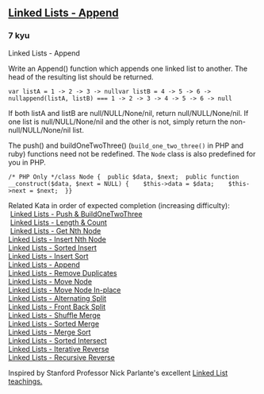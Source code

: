 <h2><a href=https://www.codewars.com/kata/55d17ddd6d7868493e000074/train/javascript target="_blank">Linked Lists - Append</a></h2><h3>7 kyu</h3><p>Linked Lists - Append</p><p>Write an Append() function which appends one linked list to another. The head of the resulting list should be returned.</p><pre><code class="language-javascript"><span class="cm-keyword">var</span> <span class="cm-def">listA</span> <span class="cm-operator">=</span> <span class="cm-number">1</span> <span class="cm-operator">-</span><span class="cm-operator">&gt;</span> <span class="cm-number">2</span> <span class="cm-operator">-</span><span class="cm-operator">&gt;</span> <span class="cm-number">3</span> <span class="cm-operator">-</span><span class="cm-operator">&gt;</span> <span class="cm-atom">null</span><span class="cm-keyword">var</span> <span class="cm-def">listB</span> <span class="cm-operator">=</span> <span class="cm-number">4</span> <span class="cm-operator">-</span><span class="cm-operator">&gt;</span> <span class="cm-number">5</span> <span class="cm-operator">-</span><span class="cm-operator">&gt;</span> <span class="cm-number">6</span> <span class="cm-operator">-</span><span class="cm-operator">&gt;</span> <span class="cm-atom">null</span><span class="cm-variable">append</span>(<span class="cm-variable">listA</span>, <span class="cm-variable">listB</span>) <span class="cm-operator">===</span> <span class="cm-number">1</span> <span class="cm-operator">-</span><span class="cm-operator">&gt;</span> <span class="cm-number">2</span> <span class="cm-operator">-</span><span class="cm-operator">&gt;</span> <span class="cm-number">3</span> <span class="cm-operator">-</span><span class="cm-operator">&gt;</span> <span class="cm-number">4</span> <span class="cm-operator">-</span><span class="cm-operator">&gt;</span> <span class="cm-number">5</span> <span class="cm-operator">-</span><span class="cm-operator">&gt;</span> <span class="cm-number">6</span> <span class="cm-operator">-</span><span class="cm-operator">&gt;</span> <span class="cm-atom">null</span></code></pre><pre style="display: none;"><code class="language-coffeescript"><span class="cm-variable">listA</span> <span class="cm-punctuation">=</span> <span class="cm-number">1</span> <span class="cm-operator">-&gt;</span> <span class="cm-number">2</span> <span class="cm-operator">-&gt;</span> <span class="cm-number">3</span> <span class="cm-operator">-&gt;</span> <span class="cm-atom">null</span><span class="cm-variable">listB</span> <span class="cm-punctuation">=</span> <span class="cm-number">4</span> <span class="cm-operator">-&gt;</span> <span class="cm-number">5</span> <span class="cm-operator">-&gt;</span> <span class="cm-number">6</span> <span class="cm-operator">-&gt;</span> <span class="cm-atom">null</span><span class="cm-variable">append</span><span class="cm-punctuation">(</span><span class="cm-variable">listA</span><span class="cm-punctuation">,</span> <span class="cm-variable">listB</span><span class="cm-punctuation">)</span> <span class="cm-operator">==</span> <span class="cm-number">1</span> <span class="cm-operator">-&gt;</span> <span class="cm-number">2</span> <span class="cm-operator">-&gt;</span> <span class="cm-number">3</span> <span class="cm-operator">-&gt;</span> <span class="cm-number">4</span> <span class="cm-operator">-&gt;</span> <span class="cm-number">5</span> <span class="cm-operator">-&gt;</span> <span class="cm-number">6</span> <span class="cm-operator">-&gt;</span> <span class="cm-atom">null</span></code></pre><pre style="display: none;"><code class="language-php"><span class="cm-variable-2">$list_a</span> <span class="cm-operator">=</span> <span class="cm-number">1</span> <span class="cm-operator">-&gt;</span> <span class="cm-number">2</span> <span class="cm-operator">-&gt;</span> <span class="cm-number">3</span> <span class="cm-operator">-&gt;</span> <span class="cm-atom">NULL</span>;<span class="cm-variable-2">$list_b</span> <span class="cm-operator">=</span> <span class="cm-number">4</span> <span class="cm-operator">-&gt;</span> <span class="cm-number">5</span> <span class="cm-operator">-&gt;</span> <span class="cm-number">6</span> <span class="cm-operator">-&gt;</span> <span class="cm-atom">NULL</span>;<span class="cm-variable">append</span>(<span class="cm-variable-2">$list_a</span>, <span class="cm-variable-2">$list_b</span>) <span class="cm-comment">// returns 1 -&gt; 2 -&gt; 3 -&gt; 4 -&gt; 5 -&gt; 6 -&gt; NULL</span></code></pre><pre style="display: none;"><code class="language-ruby"><span class="cm-variable">list_a</span> <span class="cm-operator">=</span> <span class="cm-number">1</span> <span class="cm-arrow">-&gt;</span> <span class="cm-number">2</span> <span class="cm-arrow">-&gt;</span> <span class="cm-number">3</span> <span class="cm-arrow">-&gt;</span> <span class="cm-keyword">nil</span><span class="cm-variable">list_b</span> <span class="cm-operator">=</span> <span class="cm-number">4</span> <span class="cm-arrow">-&gt;</span> <span class="cm-number">5</span> <span class="cm-arrow">-&gt;</span> <span class="cm-number">6</span> <span class="cm-arrow">-&gt;</span> <span class="cm-keyword">nil</span><span class="cm-variable">append</span>(<span class="cm-variable">list_a</span>, <span class="cm-variable">list_b</span>) <span class="cm-operator">==</span> <span class="cm-number">1</span> <span class="cm-arrow">-&gt;</span> <span class="cm-number">2</span> <span class="cm-arrow">-&gt;</span> <span class="cm-number">3</span> <span class="cm-arrow">-&gt;</span> <span class="cm-number">4</span> <span class="cm-arrow">-&gt;</span> <span class="cm-number">5</span> <span class="cm-arrow">-&gt;</span> <span class="cm-number">6</span> <span class="cm-arrow">-&gt;</span> <span class="cm-keyword">nil</span></code></pre><p>If both listA and listB are null/NULL/None/nil, return null/NULL/None/nil. If one list is null/NULL/None/nil and the other is not, simply return the non-null/NULL/None/nil list.</p><p>The push() and buildOneTwoThree() (<code>build_one_two_three()</code> in PHP and ruby) functions need not be redefined.  The <code>Node</code> class is also predefined for you in PHP.</p><pre><code class="language-php"><span class="cm-comment">/* PHP Only */</span><span class="cm-keyword">class</span> <span class="cm-def">Node</span> {  <span class="cm-keyword">public</span> <span class="cm-variable-2">$data</span>, <span class="cm-variable-2">$next</span>;  <span class="cm-keyword">public</span> <span class="cm-keyword">function</span> <span class="cm-def">__construct</span>(<span class="cm-variable-2">$data</span>, <span class="cm-variable-2">$next</span> <span class="cm-operator">=</span> <span class="cm-atom">NULL</span>) {    <span class="cm-variable-2">$this</span><span class="cm-operator">-&gt;</span><span class="cm-variable">data</span> <span class="cm-operator">=</span> <span class="cm-variable-2">$data</span>;    <span class="cm-variable-2">$this</span><span class="cm-operator">-&gt;</span><span class="cm-builtin">next</span> <span class="cm-operator">=</span> <span class="cm-variable-2">$next</span>;  }}</code></pre><p>Related Kata in order of expected completion (increasing difficulty):<br>&nbsp;<a href="http://www.codewars.com/kata/linked-lists-push-and-buildonetwothree" data-turbolinks="false" target="_blank">Linked Lists - Push &amp; BuildOneTwoThree</a><br>&nbsp;<a href="http://www.codewars.com/kata/linked-lists-length-and-count" data-turbolinks="false" target="_blank">Linked Lists - Length &amp; Count</a><br>&nbsp;<a href="http://www.codewars.com/kata/linked-lists-get-nth-node" data-turbolinks="false" target="_blank">Linked Lists - Get Nth Node</a><br><a href="http://www.codewars.com/kata/linked-lists-insert-nth-node" data-turbolinks="false" target="_blank">Linked Lists - Insert Nth Node</a><br><a href="http://www.codewars.com/kata/linked-lists-sorted-insert" data-turbolinks="false" target="_blank">Linked Lists - Sorted Insert</a><br><a href="http://www.codewars.com/kata/linked-lists-insert-sort" data-turbolinks="false" target="_blank">Linked Lists - Insert Sort</a><br><a href="http://www.codewars.com/kata/linked-lists-append" data-turbolinks="false" target="_blank">Linked Lists - Append</a><br><a href="http://www.codewars.com/kata/linked-lists-remove-duplicates" data-turbolinks="false" target="_blank">Linked Lists - Remove Duplicates</a><br><a href="http://www.codewars.com/kata/linked-lists-move-node" data-turbolinks="false" target="_blank">Linked Lists - Move Node</a><br><a href="http://www.codewars.com/kata/linked-lists-move-node-in-place" data-turbolinks="false" target="_blank">Linked Lists - Move Node In-place</a><br><a href="http://www.codewars.com/kata/linked-lists-alternating-split" data-turbolinks="false" target="_blank">Linked Lists - Alternating Split</a><br><a href="http://www.codewars.com/kata/linked-lists-front-back-split" data-turbolinks="false" target="_blank">Linked Lists - Front Back Split</a><br><a href="http://www.codewars.com/kata/linked-lists-shuffle-merge" data-turbolinks="false" target="_blank">Linked Lists - Shuffle Merge</a><br><a href="http://www.codewars.com/kata/linked-lists-sorted-merge" data-turbolinks="false" target="_blank">Linked Lists - Sorted Merge</a><br><a href="http://www.codewars.com/kata/linked-lists-merge-sort" data-turbolinks="false" target="_blank">Linked Lists - Merge Sort</a><br><a href="http://www.codewars.com/kata/linked-lists-sorted-intersect" data-turbolinks="false" target="_blank">Linked Lists - Sorted Intersect</a><br><a href="http://www.codewars.com/kata/linked-lists-iterative-reverse" data-turbolinks="false" target="_blank">Linked Lists - Iterative Reverse</a><br><a href="http://www.codewars.com/kata/linked-lists-recursive-reverse" data-turbolinks="false" target="_blank">Linked Lists - Recursive Reverse</a><br></p><p>Inspired by Stanford Professor Nick Parlante's excellent <a href="http://cslibrary.stanford.edu/103/LinkedListBasics.pdf" data-turbolinks="false" target="_blank">Linked List teachings.</a></p>
